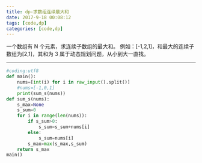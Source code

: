 ```yaml
---
title: dp-求数组连续最大和
date: 2017-9-18 00:08:12
tags: [code,dp]
categories: [code,dp]
---
```


一个数组有 N 个元素，求连续子数组的最大和。 
例如：[-1,2,1]，和最大的连续子数组为[2,1]，其和为 3
属于动态规划问题，从小到大一直找。

---
```python
#coding:utf8
def main():
    nums=[int(i) for i in raw_input().split()]
    #nums=[-1,0,1]
    print(sum_s(nums))
def sum_s(nums):
    s_max=None
    s_sum=0
    for i in range(len(nums)):
        if s_sum>0:
            s_sum=s_sum+nums[i]
        else:
            s_sum=nums[i]
        s_max=max(s_max,s_sum)
    return s_max 
main()
```